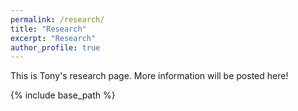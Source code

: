 ```yaml
---
permalink: /research/
title: "Research"
excerpt: "Research"
author_profile: true
---
```


This is Tony's research page. More information will be posted here!

{% include base_path %}
